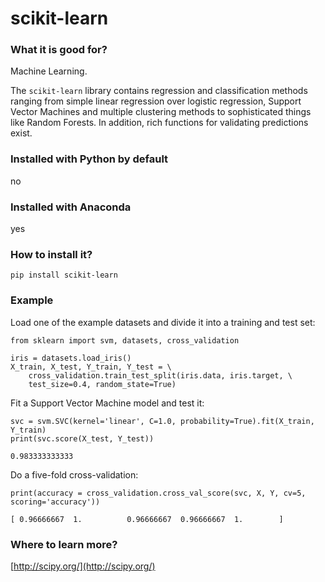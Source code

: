 
# scikit-learn

### What it is good for?

Machine Learning.

The `scikit-learn` library contains regression and classification methods ranging from simple linear regression over logistic regression, Support Vector Machines and multiple clustering methods to sophisticated things like Random Forests. In addition, rich functions for validating predictions exist.

### Installed with Python by default

no

### Installed with Anaconda

yes

### How to install it?

    pip install scikit-learn

### Example

Load one of the example datasets and divide it into a training and test set:

    from sklearn import svm, datasets, cross_validation

    iris = datasets.load_iris()
    X_train, X_test, Y_train, Y_test = \
        cross_validation.train_test_split(iris.data, iris.target, \
        test_size=0.4, random_state=True)

Fit a Support Vector Machine model and test it:

    svc = svm.SVC(kernel='linear', C=1.0, probability=True).fit(X_train, Y_train)
    print(svc.score(X_test, Y_test))
    
    0.983333333333

Do a five-fold cross-validation:

    print(accuracy = cross_validation.cross_val_score(svc, X, Y, cv=5, scoring='accuracy'))
    
    [ 0.96666667  1.          0.96666667  0.96666667  1.        ]

### Where to learn more?

[http://scipy.org/](http://scipy.org/)

